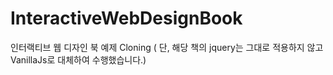 # InteractiveWebDesignBook
인터랙티브 웹 디자인 북 예제 Cloning ( 단, 해당 책의 jquery는 그대로 적용하지 않고 VanillaJs로 대체하여 수행했습니다.)
